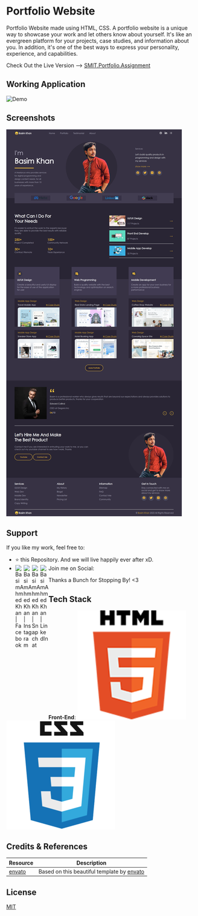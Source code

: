 # Portfolio Website

Portfolio Website made using HTML, CSS. A portfolio website is a unique way to showcase your work and let others know about yourself. It's like an evergreen platform for your projects, case studies, and information about you. In addition, it's one of the best ways to express your personality, experience, and capabilities.

Check Out the Live Version  &#10230;  [SMIT.Portfolio.Assignment](https://basimahmedkhan.github.io/SMIT.Portfolio.Assignment/)



## Working Application

![Demo](https://github.com/BasimAhmedKhan/SMIT.Portfolio.Assignment/blob/main/Readme%20Resources/smit-portfolio.gif)



## Screenshots

![App Screenshot](https://github.com/BasimAhmedKhan/SMIT.Portfolio.Assignment/blob/main/Readme%20Resources/SMIT-Portfolio-Assignment.png)



## Support

If you like my work, feel free to:
 - ⭐ this Repository. And we will live happily ever after xD.
  - Join me on Social: [<img align="left"       alt="BasimAhmedKhan | Facebook" width="22px" src="https://img.icons8.com/color/48/000000/facebook-circled--v1.png" />][facebook] [<img align="left" alt="BasimAhmedKhan | Instagram" width="22px" src="https://img.icons8.com/fluency/48/000000/instagram-new.png" />][instagram] [<img align="left" alt="BasimAhmedKhan | Snapchat" width="22px" src="https://img.icons8.com/color/48/000000/snapchat-circled-logo--v1.png" />][snapchat] [<img align="left" alt="BasimAhmedKhan | LinkedIn" width="22px" src="https://img.icons8.com/external-tal-revivo-shadow-tal-revivo/48/000000/external-linkedin-in-logo-used-for-professional-networking-logo-shadow-tal-revivo.png" />][linkedin]

Thanks a Bunch for Stopping By! <3


[facebook]: https://www.facebook.com/profile.php?id=100009322472394
[instagram]: https://www.instagram.com/basim_khann
[snapchat]: https://github.com/BasimAhmedKhan/BasimAhmedKhan/blob/main/assets/WhatsApp%20Image%202022-01-09%20at%207.23.20%20PM.jpeg
[linkedin]: https://www.linkedin.com/in/basim-khan-604a76189/



## Tech Stack

**Front-End**: 
![HTML](https://raw.githubusercontent.com/github/explore/80688e429a7d4ef2fca1e82350fe8e3517d3494d/topics/html/html.png) ![CSS](https://raw.githubusercontent.com/github/explore/80688e429a7d4ef2fca1e82350fe8e3517d3494d/topics/css/css.png)




## Credits & References

| Resource                                                               | Description                                                                                                           |
| ---------------------------------------------------------------------- | --------------------------------------------------------------------------------------------------------------------- |
| [envato][envato]                                                     | Based on this beautiful template by [envato] |

[envato]: https://elements.envato.com/adams-personal-portfolio-website-ZD9W7P3



## License

[MIT](https://github.com/BasimAhmedKhan/SMIT.Portfolio.Assignment/blob/main/LICENSE)
